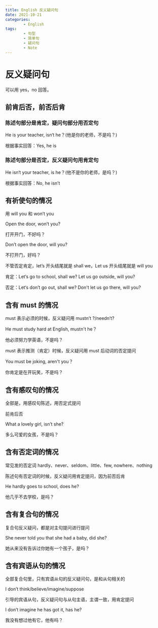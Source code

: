 ```yaml
---
title: English 反义疑问句
date: 2021-10-21
categories:
        - English
tags:
        - 句型
        - 简单句
        - 疑问句
        - Note
---
```


# 反义疑问句

可以用 yes，no 回答。

## 前肯后否，前否后肯

### 陈述句部分是肯定，疑问句部分用否定句

He is your teacher, isn‘t he？(他是你的老师，不是吗？)

根据事实回答：Yes, he is

### 陈述句部分是否定，反义疑问句用肯定句

He isn‘t your teacher, is he？(他不是你的老师，是吗？)

根据事实回答：No, he isn’t

## 有祈使句的情况

用 will you 和 won’t you

Open the door, won’t you?

打开开门，不好吗？

Don’t open the door, will you?

不打开门，好吗？

不管否定肯定，let’s 开头结尾就是 shall we，Let us 开头结尾就是 will you

肯定：Let‘s go to school, shall we? Let us go outside, will you?

否定：Let‘s don’t go out, shall we? Don't let us go there, will you?

## 含有 must 的情况

must 表示必须的时候，反义疑问用 mustn’t ?/needn’t?

He must study hard at English, mustn't he？

他必须努力学英语，不是吗？

must 表示推测（肯定）时候，反义疑问用 must 后动词的否定提问

You must be joking, aren't you？

你肯定是在开玩笑，不是吗？

## 含有感叹句的情况

全部是，用感叹句陈述，用否定式提问

前肯后否

What a lovely girl, isn’t she?

多么可爱的女孩，不是吗？

## 含有否定词的情况

常见发的否定词 hardly、never、seldom、little、few, nowhere、nothing

陈述句有否定词的时候，反义疑问用肯定提问，因为前否后肯

He hardly goes to school, does he?

他几乎不去学校，是吗？

## 含有复合句的情况

复合句反义疑问，都是对主句提问进行提问

She never told you that she had a baby, did she?

她从来没有告诉过你她有一个孩子，是吗？

## 含有宾语从句的情况

全部复合句里，只有宾语从句的反义疑问句，是和从句相关的

I don’t think/believe/imagine/suppose

引导的宾语从句，反义疑问句与从句主语，主谓一致，用肯定提问

I don’t imagine he has got it, has he?

我没有想过他有它，他有吗？
